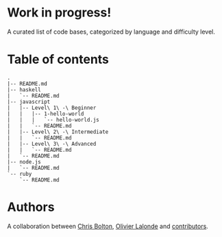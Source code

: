 # Work in progress!

A curated list of code bases, categorized by language and difficulty
level.

# Table of contents

    .
    |-- README.md
    |-- haskell
    |   `-- README.md
    |-- javascript
    |   |-- Level\ 1\ -\ Beginner
    |   |   |-- 1-hello-world
    |   |   |   `-- hello-world.js
    |   |   `-- README.md
    |   |-- Level\ 2\ -\ Intermediate
    |   |   `-- README.md
    |   |-- Level\ 3\ -\ Advanced
    |   |   `-- README.md
    |   `-- README.md
    |-- node.js
    |   `-- README.md
    `-- ruby
        `-- README.md

# Authors

A collaboration between [Chris
Bolton](https://github.com/saiko-chriskun), [Olivier
Lalonde](https://github.com/olalonde) and
[contributors](https://github.com/olalonde/decipher/graphs/contributors).

